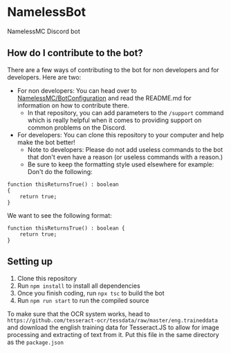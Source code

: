 # NamelessBot
NamelessMC Discord bot

## How do I contribute to the bot?
There are a few ways of contributing to the bot for non developers and for developers. Here are two:
- For non developers: You can head over to [NamelessMC/BotConfiguration](https://github.com/NamelessMC/BotConfiguration) and read the README.md for information on how to contribute there.
  - In that repository, you can add parameters to the `/support` command which is really helpful when it comes to providing support on common problems on the Discord.
- For developers: You can clone this repository to your computer and help make the bot better!
  - Note to developers: Please do not add useless commands to the bot that don't even have a reason (or useless commands with a reason.)
  - Be sure to keep the formatting style used elsewhere for example:
Don't do the following:
```
function thisReturnsTrue() : boolean
{
    return true;
}
```
We want to see the following format:
```
function thisReturnsTrue() : boolean {
    return true;
}
```

## Setting up

1. Clone this repository
2. Run `npm install` to install all dependencies
3. Once you finish coding, run `npx tsc` to build the bot
4. Run `npm run start` to run the compiled source

To make sure that the OCR system works, head to `https://github.com/tesseract-ocr/tessdata/raw/master/eng.traineddata` and download the english training data for Tesseract.JS to allow for image processing and extracting of text from it. Put this file in the same directory as the `package.json`